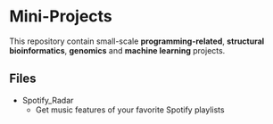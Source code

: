 # Mini-Projects

This repository contain small-scale **programming-related**, **structural bioinformatics**, **genomics** and **machine learning** projects.

## Files

- Spotify_Radar
	- Get music features of your favorite Spotify playlists
